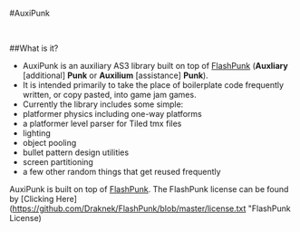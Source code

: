 #AuxiPunk
   
<br/>

##What is it?
* AuxiPunk is an auxiliary AS3 library built on top of [FlashPunk](https://github.com/Draknek/FlashPunk "FlashPunk") (**Auxliary** [additional] **Punk** or **Auxilium** [assistance] **Punk**).   
* It is intended primarily to take the place of boilerplate code frequently written, or copy pasted, into game jam games.
* Currently the library includes some simple: 
 * platformer physics including one-way platforms
 * a platformer level parser for Tiled tmx files
 * lighting 
 * object pooling
 * bullet pattern design utilities 
 * screen partitioning 
 * a few other random things that get reused frequently

AuxiPunk is built on top of [FlashPunk](https://github.com/Draknek/FlashPunk "FlashPunk"). The FlashPunk license can be found by [Clicking Here](https://github.com/Draknek/FlashPunk/blob/master/license.txt "FlashPunk License)


